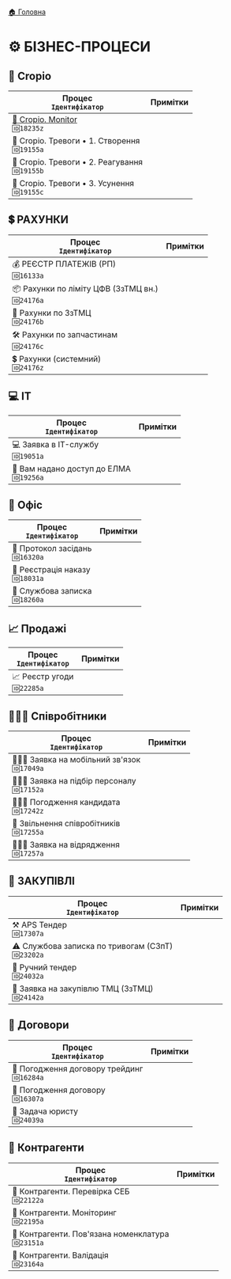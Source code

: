 ﻿[🏠 Головна](../README.MD) 

# ⚙️ БІЗНЕС-ПРОЦЕСИ

## 🌱 Cropio  

| Процес </br> `Ідентифікатор` | Примітки |
|---|---|
| [🌱 Cropio. Monitor](./18/) </br> `🆔18235z` | |
| 🌱 Cropio. Тревоги • 1. Створення </br> `🆔19155a` | |
| 🌱 Cropio. Тревоги • 2. Реагування </br> `🆔19155b` | |
| 🌱 Cropio. Тревоги • 3. Усунення </br> `🆔19155c` | |  

## 💲 РАХУНКИ  
| Процес </br> `Ідентифікатор` | Примітки |
|---|---|
| 💰 РЕЄСТР ПЛАТЕЖІВ (РП) </br> `🆔16133a` | |
| 📦 Рахунки по ліміту ЦФВ (ЗзТМЦ вн.) </br> `🆔24176a` | |
| 🛒 Рахунки по ЗзТМЦ </br> `🆔24176b` | |
| 🛠️ Рахунки по запчастинам </br> `🆔24176c` | |
| 💲 Рахунки (системний) </br> `🆔24176z` | |

## 💻 IT  
| Процес </br> `Ідентифікатор` | Примітки |
|---|---|
| 💻 Заявка в IT-службу </br> `🆔19051a` | |
| 🚪 Вам надано доступ до ЕЛМА </br> `🆔19256a` | |

## 💼 Офіс  
| Процес </br> `Ідентифікатор` | Примітки |
|---|---|
| 💼 Протокол засідань </br> `🆔16320a` | |
| 💼 Реєстрація наказу </br> `🆔18031a` | |
| 💼 Службова записка </br> `🆔18260a` | |

## 📈 Продажі  
| Процес </br> `Ідентифікатор` | Примітки |
|---|---|
| 📈 Реєстр угоди </br> `🆔22285a` | |

## 🙍🏻‍♂️ Співробітники  
| Процес </br> `Ідентифікатор` | Примітки |
|---|---|
| 🙍🏻‍♂️ Заявка на мобільний зв'язок </br> `🆔17049a` | |
| 👨🏻‍💼 Заявка на підбір персоналу </br> `🆔17152a` | |
| 🙋🏻‍♂️ Погодження кандидата </br> `🆔17242z` | |
| 👤 Звільнення співробітників </br> `🆔17255a` | |
| 🙍🏻‍♂️ Заявка на відрядження </br> `🆔17257a` | |

## 🛒 ЗАКУПІВЛІ
| Процес </br> `Ідентифікатор` | Примітки |
|---|---|
| ⚒️ APS Тендер </br> `🆔17307a` | |
| ⚠️ Службова записка по тривогам (СЗпТ) </br> `🆔23202a` | |
| 🔨 Ручний тендер </br> `🆔24032a` | |
| 🛒 Заявка на закупівлю ТМЦ (ЗзТМЦ) </br> `🆔24142a` | |

## 🤝 Договори
| Процес </br> `Ідентифікатор` | Примітки |
|---|---|
| 🤝 Погодження договору трейдинг </br> `🆔16284a` | |
| 🤝 Погодження договору </br> `🆔16307a` | |
| 🤝 Задача юристу </br> `🆔24039a` | |

## 🤝 Контрагенти
| Процес </br> `Ідентифікатор` | Примітки |
|---|---|
| 🤝 Контрагенти. Перевірка СЕБ </br> `🆔22122a` | |
| 🤝 Контрагенти. Моніторинг </br> `🆔22195a` | |
| 🤝 Контрагенти. Пов'язана номенклатура </br> `🆔23151a` | |
| 🤝 Контрагенти. Валідація </br> `🆔23164a` | |